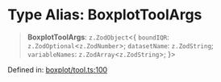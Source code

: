 # Type Alias: BoxplotToolArgs

> **BoxplotToolArgs**: `z.ZodObject`\<\{ `boundIQR`: `z.ZodOptional`\<`z.ZodNumber`\>; `datasetName`: `z.ZodString`; `variableNames`: `z.ZodArray`\<`z.ZodString`\>; \}\>

Defined in: [boxplot/tool.ts:100](https://github.com/GeoDaCenter/openassistant/blob/36f516b8229288259590b2d9dab3b10cbfc3cbfd/packages/echarts/src/boxplot/tool.ts#L100)
